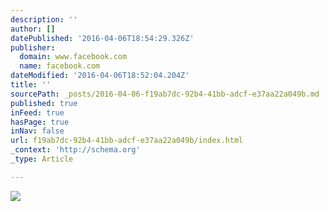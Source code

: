 ```yaml
---
description: ''
author: []
datePublished: '2016-04-06T18:54:29.326Z'
publisher:
  domain: www.facebook.com
  name: facebook.com
dateModified: '2016-04-06T18:52:04.204Z'
title: ''
sourcePath: _posts/2016-04-06-f19ab7dc-92b4-41bb-adcf-e37aa22a049b.md
published: true
inFeed: true
hasPage: true
inNav: false
url: f19ab7dc-92b4-41bb-adcf-e37aa22a049b/index.html
_context: 'http://schema.org'
_type: Article

---
```

![](https://scontent-frt3-1.xx.fbcdn.net/hphotos-xta1/v/t1.0-9/12108215_10204990711116415_8937045327089812207_n.jpg?oh=7ab96fe7a745247f389ddca6ff90be18&oe=578D1617)
